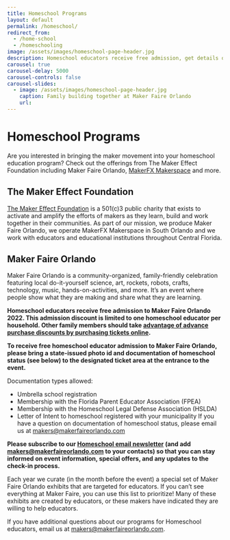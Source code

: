 ```yaml
---
title: Homeschool Programs
layout: default
permalink: /homeschool/
redirect_from:
  - /home-school
  - /homeschooling
image: /assets/images/homeschool-page-header.jpg
description: Homeschool educators receive free admission, get details on the Maker Faire Orlando website!
carousel: true
carousel-delay: 5000
carousel-controls: false
carousel-slides:
  - image: /assets/images/homeschool-page-header.jpg
    caption: Family building together at Maker Faire Orlando
    url:
---
```

# Homeschool Programs

Are you interested in bringing the maker movement into your homeschool education program?  Check out the offerings from The Maker Effect Foundation including Maker Faire Orlando, [MakerFX Makerspace](http://www.makerfx.org) and more.

## The Maker Effect Foundation
[The Maker Effect Foundation](http://www.themakereffect.org) is a 501(c)3 public charity that exists to activate and amplify the efforts of makers as they learn, build and work together in their communities. As part of our mission, we produce Maker Faire Orlando, we operate MakerFX Makerspace in South Orlando and we work with educators and educational institutions throughout Central Florida.

## Maker Faire Orlando
Maker Faire Orlando is a community-organized, family-friendly celebration featuring local do-it-yourself science, art, rockets, robots, crafts, technology, music, hands-on-activities, and more. It’s an event where people show what they are making and share what they are learning.

**Homeschool educators receive free admission to Maker Faire Orlando 2022. This admission discount is limited to one homeschool educator per household. Other family members should take [advantage of advance purchase discounts by purchasing tickets online](/attend/).**

**To receive free homeschool educator admission to Maker Faire Orlando, please bring a state-issued photo id and documentation of homeschool status (see below) to the designated ticket area at the entrance to the event.**

Documentation types allowed:
* Umbrella school registration
* Membership with the Florida Parent Educator Association (FPEA)
* Membership with the Homeschool Legal Defense Association (HSLDA)
* Letter of Intent to homeschool registered with your municipality
If you have a question on documentation of homeschool status, please email us at [makers@makerfaireorlando.com](mailto://makers@makerfaireorlando.com)

**Please subscribe to our [Homeschool email newsletter](http://eepurl.com/dD3C0T) (and add [makers@makerfaireorlando.com](mailto://makers@makerfaireorlando.com) to your contacts) so that you can stay informed on event information, special offers, and any updates to the check-in process.**

Each year we curate (in the month before the event) a special set of Maker Faire Orlando exhibits that are targeted for educators. If you can’t see everything at Maker Faire, you can use this list to prioritize! Many of these exhibits are created by educators, or these makers have indicated they are willing to help educators.

If you have additional questions about our programs for Homeschool educators, email us at [makers@makerfaireorlando.com](mailto://makers@makerfaireorlando.com).
